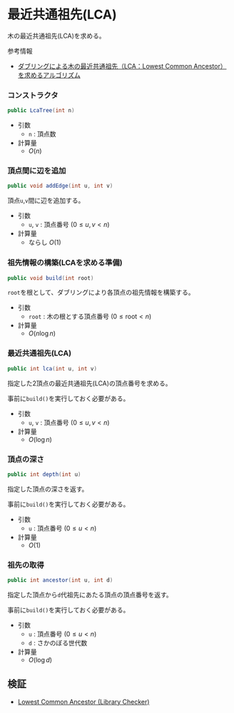 # 最近共通祖先(LCA)
木の最近共通祖先(LCA)を求める。

参考情報
- [ダブリングによる木の最近共通祖先（LCA：Lowest Common Ancestor）を求めるアルゴリズム](https://algo-logic.info/lca/)

### コンストラクタ
```java
public LcaTree(int n)
```
- 引数
  - `n` : 頂点数
- 計算量
  - $O(n)$

### 頂点間に辺を追加
```java
public void addEdge(int u, int v)
```
頂点`u`,`v`間に辺を追加する。
- 引数
  - `u`, `v` : 頂点番号 $(0 \le u, v \lt n)$
- 計算量
  - ならし $O(1)$

### 祖先情報の構築(LCAを求める準備)
```java
public void build(int root)
```
`root`を根として、ダブリングにより各頂点の祖先情報を構築する。
- 引数
  - `root` : 木の根とする頂点番号 $(0 \le \mathrm{root} \lt n)$
- 計算量
  - $O(n \log n)$

### 最近共通祖先(LCA)
```java
public int lca(int u, int v)
```
指定した2頂点の最近共通祖先(LCA)の頂点番号を求める。

事前に`build()`を実行しておく必要がある。

- 引数
  - `u`, `v` : 頂点番号 $(0 \le u, v \lt n)$
- 計算量
  - $O(\log n)$

### 頂点の深さ
```java
public int depth(int u)
```
指定した頂点の深さを返す。

事前に`build()`を実行しておく必要がある。
- 引数
  - `u` : 頂点番号 $(0 \le u \lt n)$
- 計算量
  - $O(1)$

### 祖先の取得
```java
public int ancestor(int u, int d)
```
指定した頂点から`d`代祖先にあたる頂点の頂点番号を返す。

事前に`build()`を実行しておく必要がある。
- 引数
  - `u` : 頂点番号 $(0 \le u \lt n)$
  - `d` : さかのぼる世代数
- 計算量
  - $O(\log d)$

## 検証
- [Lowest Common Ancestor (Library Checker)](https://judge.yosupo.jp/submission/307928)
